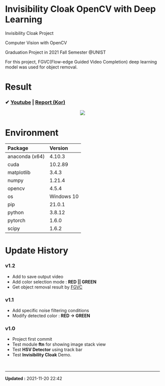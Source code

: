 # Invisibility Cloak OpenCV with Deep Learning

Invisibility Cloak Project

Computer Vision with OpenCV

Graduation Project in 2021 Fall Semester @UNIST

For this project, FGVC(Flow-edge Guided Video Completion) deep learning model was used for object removal.


# Result

### ✔ [Youtube](https://youtu.be/G4LIoRuKcas) | [Report (Kor)](/report/Invisibility_Cloak_Report.md)

<div align="center">
    <img src="/report/f250_compare-min.gif">
</div>


# Environment

| Package        | Version    |
| :------        | :------    |
| anaconda (x64) | 4.10.3     |
| cuda           | 10.2.89    |
| matplotlib     | 3.4.3      |
| numpy          | 1.21.4     |
| opencv         | 4.5.4      |
| os             | Windows 10 |
| pip            | 21.0.1     |
| python         | 3.8.12     |
| pytorch        | 1.6.0      |
| scipy          | 1.6.2      |


# Update History

### v1.2

- Add to save output video
- Add color selection mode : **RED || GREEN**
- Get object removal result by [FGVC](https://github.com/vt-vl-lab/FGVC)

### v1.1

- Add specific noise filtering conditions
- Modify detected color : **RED -> GREEN**

### v1.0

- Project first commit
- Test module **ftn** for showing image stack view
- Test **HSV Detector** using track bar
- Test **Invisibility Cloak** Demo.


<br>

---
**Updated :** 2021-11-20 22:42
